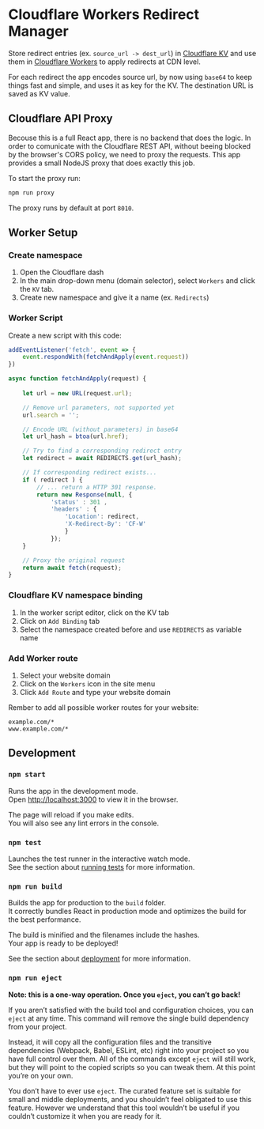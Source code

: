 # Cloudflare Workers Redirect Manager

Store redirect entries (ex. `source_url -> dest_url`) in [Cloudflare KV](https://www.cloudflare.com/products/workers-kv/) and use them in [Cloudflare Workers](https://www.cloudflare.com/it-it/products/cloudflare-workers/) to apply redirects at CDN level.

For each redirect the app encodes source url, by now using `base64` to keep things fast and simple, and uses it as key for the KV. The destination URL is saved as KV value.

## Cloudflare API Proxy
Becouse this is a full React app, there is no backend that does the logic. In order to comunicate with the Cloudflare REST API, without beeing blocked by the browser's CORS policy, we need to proxy the requests. This app provides a small NodeJS proxy that does exactly this job.

To start the proxy run:

```bash
npm run proxy
```

The proxy runs by default at port `8010`.

## Worker Setup

### Create namespace

1. Open the Cloudflare dash
2. In the main drop-down menu (domain selector), select `Workers` and click the `KV` tab.
3. Create new namespace and give it a name (ex. `Redirects`)

### Worker Script

Create a new script with this code:

```js
addEventListener('fetch', event => {
    event.respondWith(fetchAndApply(event.request))
})

async function fetchAndApply(request) {
  
    let url = new URL(request.url); 

    // Remove url parameters, not supported yet
    url.search = '';

    // Encode URL (without parameters) in base64
    let url_hash = btoa(url.href);

    // Try to find a corresponding redirect entry
    let redirect = await REDIRECTS.get(url_hash);

    // If corresponding redirect exists...
    if ( redirect ) {
        // ... return a HTTP 301 response.
        return new Response(null, { 
            'status' : 301 , 
            'headers' : { 
                'Location': redirect, 
                'X-Redirect-By': 'CF-W' 
                } 
            });
    }

    // Proxy the original request
    return await fetch(request);
}

```

### Cloudflare KV namespace binding

1. In the worker script editor, click on the KV tab
2. Click on `Add Binding` tab
3. Select the namespace created before and use `REDIRECTS` as variable name

### Add Worker route 

1. Select your website domain
2. Click on the `Workers` icon in the site menu
3. Click `Add Route` and type your website domain

Rember to add all possible worker routes for your website:

```
example.com/*
www.example.com/*
```


## Development

### `npm start`

Runs the app in the development mode.<br>
Open [http://localhost:3000](http://localhost:3000) to view it in the browser.

The page will reload if you make edits.<br>
You will also see any lint errors in the console.

### `npm test`

Launches the test runner in the interactive watch mode.<br>
See the section about [running tests](https://facebook.github.io/create-react-app/docs/running-tests) for more information.

### `npm run build`

Builds the app for production to the `build` folder.<br>
It correctly bundles React in production mode and optimizes the build for the best performance.

The build is minified and the filenames include the hashes.<br>
Your app is ready to be deployed!

See the section about [deployment](https://facebook.github.io/create-react-app/docs/deployment) for more information.

### `npm run eject`

**Note: this is a one-way operation. Once you `eject`, you can’t go back!**

If you aren’t satisfied with the build tool and configuration choices, you can `eject` at any time. This command will remove the single build dependency from your project.

Instead, it will copy all the configuration files and the transitive dependencies (Webpack, Babel, ESLint, etc) right into your project so you have full control over them. All of the commands except `eject` will still work, but they will point to the copied scripts so you can tweak them. At this point you’re on your own.

You don’t have to ever use `eject`. The curated feature set is suitable for small and middle deployments, and you shouldn’t feel obligated to use this feature. However we understand that this tool wouldn’t be useful if you couldn’t customize it when you are ready for it.

